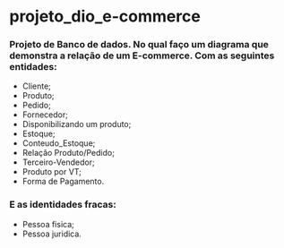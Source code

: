 # projeto_dio_e-commerce

### Projeto de Banco de dados. No qual faço um diagrama que demonstra a relação de um E-commerce. Com as seguintes entidades:
* Cliente;
* Produto;
* Pedido;
* Fornecedor;
* Disponibilizando um produto;
* Estoque;
* Conteudo_Estoque;
* Relação Produto/Pedido;
* Terceiro-Vendedor;
* Produto por VT;
* Forma de Pagamento.


### E as identidades fracas:
* Pessoa fisica;
* Pessoa juridica.
